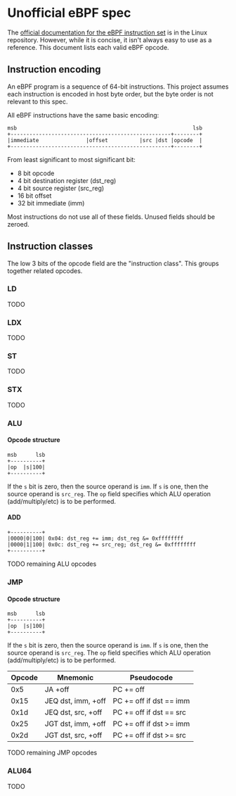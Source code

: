 # Unofficial eBPF spec

The [official documentation for the eBPF instruction set][1] is in the
Linux repository. However, while it is concise, it isn't always easy to
use as a reference. This document lists each valid eBPF opcode.

[1]: https://www.kernel.org/doc/Documentation/networking/filter.txt

## Instruction encoding

An eBPF program is a sequence of 64-bit instructions. This project assumes each
instruction is encoded in host byte order, but the byte order is not relevant
to this spec.

All eBPF instructions have the same basic encoding:

    msb                                                        lsb
    +---------------------------------------------------+--------+
    |immediate               |offset          |src |dst |opcode  |
    +---------------------------------------------------+--------+

From least significant to most significant bit:

 - 8 bit opcode
 - 4 bit destination register (dst_reg)
 - 4 bit source register (src_reg)
 - 16 bit offset
 - 32 bit immediate (imm)

Most instructions do not use all of these fields. Unused fields should be
zeroed.

## Instruction classes

The low 3 bits of the opcode field are the "instruction class".
This groups together related opcodes.

### LD

TODO

### LDX

TODO

### ST

TODO

### STX

TODO

### ALU

#### Opcode structure

    msb      lsb
    +----------+
    |op  |s|100|
    +----------+

If the `s` bit is zero, then the source operand is `imm`. If `s` is one, then
the source operand is `src_reg`. The `op` field specifies which ALU operation
(add/multiply/etc) is to be performed.

#### ADD

    +----------+
    |0000|0|100| 0x04: dst_reg += imm; dst_reg &= 0xffffffff
    |0000|1|100| 0x0c: dst_reg += src_reg; dst_reg &= 0xffffffff
    +----------+

TODO remaining ALU opcodes

### JMP

#### Opcode structure

    msb      lsb
    +----------+
    |op  |s|100|
    +----------+

If the `s` bit is zero, then the source operand is `imm`. If `s` is one, then
the source operand is `src_reg`. The `op` field specifies which ALU operation
(add/multiply/etc) is to be performed.

Opcode | Mnemonic           | Pseudocode
-------|--------------------|------------------------
0x5    | JA +off            | PC += off
0x15   | JEQ dst, imm, +off | PC += off if dst == imm
0x1d   | JEQ dst, src, +off | PC += off if dst == src
0x25   | JGT dst, imm, +off | PC += off if dst >= imm
0x2d   | JGT dst, src, +off | PC += off if dst >= src

TODO remaining JMP opcodes

### ALU64

TODO
